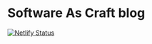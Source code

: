 # Software As Craft blog

[![Netlify Status](https://api.netlify.com/api/v1/badges/e9dd44c5-b6b3-407c-8c62-110c14ded714/deploy-status)](https://app.netlify.com/sites/curious-fairy-582158/deploys)
